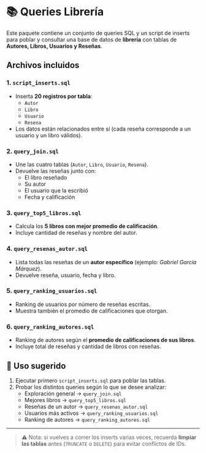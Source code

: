# 📚 Queries Librería

Este paquete contiene un conjunto de queries SQL y un script de inserts para poblar y consultar una base de datos de **librería** con tablas de **Autores, Libros, Usuarios y Reseñas**.

## Archivos incluidos

### 1. `script_inserts.sql`

- Inserta **20 registros por tabla**:
  - `Autor`
  - `Libro`
  - `Usuario`
  - `Resena`
- Los datos están relacionados entre sí (cada reseña corresponde a un usuario y un libro válidos).

### 2. `query_join.sql`

- Une las cuatro tablas (`Autor`, `Libro`, `Usuario`, `Resena`).
- Devuelve las reseñas junto con:
  - El libro reseñado
  - Su autor
  - El usuario que la escribió
  - Fecha y calificación

### 3. `query_top5_libros.sql`

- Calcula los **5 libros con mejor promedio de calificación**.
- Incluye cantidad de reseñas y nombre del autor.

### 4. `query_resenas_autor.sql`

- Lista todas las reseñas de un **autor específico** (ejemplo: *Gabriel García Márquez*).
- Devuelve reseña, usuario, fecha y libro.

### 5. `query_ranking_usuarios.sql`

- Ranking de usuarios por número de reseñas escritas.
- Muestra también el promedio de calificaciones que otorgan.

### 6. `query_ranking_autores.sql`

- Ranking de autores según el **promedio de calificaciones de sus libros**.
- Incluye total de reseñas y cantidad de libros con reseñas.

## 🚀 Uso sugerido

1. Ejecutar primero `script_inserts.sql` para poblar las tablas.
2. Probar los distintos queries según lo que se desee analizar:
   - Exploración general → `query_join.sql`
   - Mejores libros → `query_top5_libros.sql`
   - Reseñas de un autor → `query_resenas_autor.sql`
   - Usuarios más activos → `query_ranking_usuarios.sql`
   - Ranking de autores → `query_ranking_autores.sql`

---

> ⚠️ Nota: si vuelves a correr los inserts varias veces, recuerda **limpiar las tablas** antes (`TRUNCATE` o `DELETE`) para evitar conflictos de IDs.
